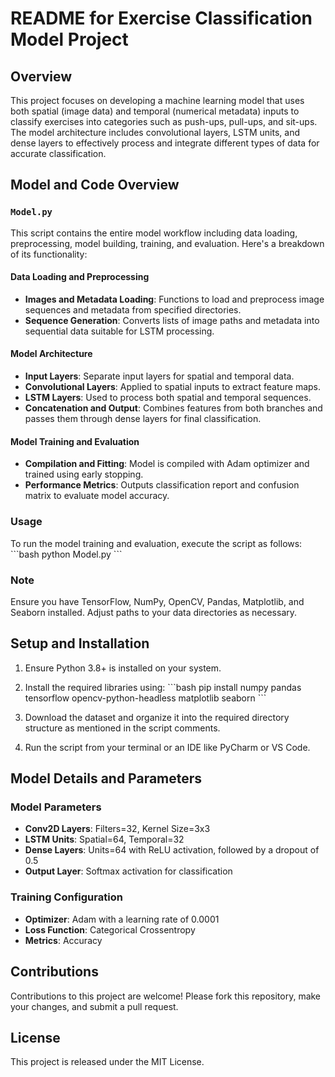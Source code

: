 
# README for Exercise Classification Model Project

## Overview
This project focuses on developing a machine learning model that uses both spatial (image data) and temporal (numerical metadata) inputs to classify exercises into categories such as push-ups, pull-ups, and sit-ups. The model architecture includes convolutional layers, LSTM units, and dense layers to effectively process and integrate different types of data for accurate classification.

## Model and Code Overview

### `Model.py`
This script contains the entire model workflow including data loading, preprocessing, model building, training, and evaluation. Here's a breakdown of its functionality:

#### Data Loading and Preprocessing
- **Images and Metadata Loading**: Functions to load and preprocess image sequences and metadata from specified directories.
- **Sequence Generation**: Converts lists of image paths and metadata into sequential data suitable for LSTM processing.

#### Model Architecture
- **Input Layers**: Separate input layers for spatial and temporal data.
- **Convolutional Layers**: Applied to spatial inputs to extract feature maps.
- **LSTM Layers**: Used to process both spatial and temporal sequences.
- **Concatenation and Output**: Combines features from both branches and passes them through dense layers for final classification.

#### Model Training and Evaluation
- **Compilation and Fitting**: Model is compiled with Adam optimizer and trained using early stopping.
- **Performance Metrics**: Outputs classification report and confusion matrix to evaluate model accuracy.

### Usage
To run the model training and evaluation, execute the script as follows:
\```bash
python Model.py
\```

### Note
Ensure you have TensorFlow, NumPy, OpenCV, Pandas, Matplotlib, and Seaborn installed. Adjust paths to your data directories as necessary.

## Setup and Installation

1. Ensure Python 3.8+ is installed on your system.
2. Install the required libraries using:
   \```bash
   pip install numpy pandas tensorflow opencv-python-headless matplotlib seaborn
   \```

3. Download the dataset and organize it into the required directory structure as mentioned in the script comments.
4. Run the script from your terminal or an IDE like PyCharm or VS Code.

## Model Details and Parameters

### Model Parameters
- **Conv2D Layers**: Filters=32, Kernel Size=3x3
- **LSTM Units**: Spatial=64, Temporal=32
- **Dense Layers**: Units=64 with ReLU activation, followed by a dropout of 0.5
- **Output Layer**: Softmax activation for classification

### Training Configuration
- **Optimizer**: Adam with a learning rate of 0.0001
- **Loss Function**: Categorical Crossentropy
- **Metrics**: Accuracy

## Contributions
Contributions to this project are welcome! Please fork this repository, make your changes, and submit a pull request.

## License
This project is released under the MIT License.
